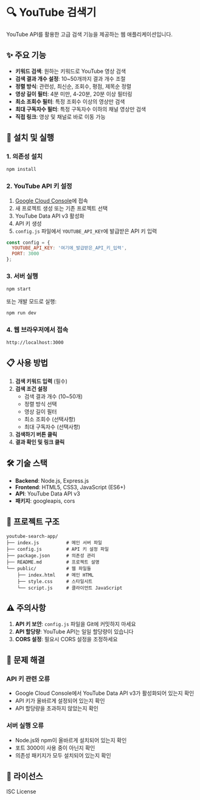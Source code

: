 # 🔍 YouTube 검색기

YouTube API를 활용한 고급 검색 기능을 제공하는 웹 애플리케이션입니다.

## ✨ 주요 기능

- **키워드 검색**: 원하는 키워드로 YouTube 영상 검색
- **검색 결과 개수 설정**: 10~50개까지 결과 개수 조절
- **정렬 방식**: 관련성, 최신순, 조회수, 평점, 제목순 정렬
- **영상 길이 필터**: 4분 미만, 4-20분, 20분 이상 필터링
- **최소 조회수 필터**: 특정 조회수 이상의 영상만 검색
- **최대 구독자수 필터**: 특정 구독자수 이하의 채널 영상만 검색
- **직접 링크**: 영상 및 채널로 바로 이동 가능

## 🚀 설치 및 실행

### 1. 의존성 설치
```bash
npm install
```

### 2. YouTube API 키 설정
1. [Google Cloud Console](https://console.cloud.google.com/)에 접속
2. 새 프로젝트 생성 또는 기존 프로젝트 선택
3. YouTube Data API v3 활성화
4. API 키 생성
5. `config.js` 파일에서 `YOUTUBE_API_KEY`에 발급받은 API 키 입력

```javascript
const config = {
  YOUTUBE_API_KEY: '여기에_발급받은_API_키_입력',
  PORT: 3000
};
```

### 3. 서버 실행
```bash
npm start
```

또는 개발 모드로 실행:
```bash
npm run dev
```

### 4. 웹 브라우저에서 접속
```
http://localhost:3000
```

## 📋 사용 방법

1. **검색 키워드 입력** (필수)
2. **검색 조건 설정**
   - 검색 결과 개수 (10~50개)
   - 정렬 방식 선택
   - 영상 길이 필터
   - 최소 조회수 (선택사항)
   - 최대 구독자수 (선택사항)
3. **검색하기 버튼 클릭**
4. **결과 확인 및 링크 클릭**

## 🛠️ 기술 스택

- **Backend**: Node.js, Express.js
- **Frontend**: HTML5, CSS3, JavaScript (ES6+)
- **API**: YouTube Data API v3
- **패키지**: googleapis, cors

## 📁 프로젝트 구조

```
youtube-search-app/
├── index.js          # 메인 서버 파일
├── config.js         # API 키 설정 파일
├── package.json      # 의존성 관리
├── README.md         # 프로젝트 설명
└── public/           # 웹 파일들
    ├── index.html    # 메인 HTML
    ├── style.css     # 스타일시트
    └── script.js     # 클라이언트 JavaScript
```

## ⚠️ 주의사항

1. **API 키 보안**: `config.js` 파일을 Git에 커밋하지 마세요
2. **API 할당량**: YouTube API는 일일 할당량이 있습니다
3. **CORS 설정**: 필요시 CORS 설정을 조정하세요

## 🔧 문제 해결

### API 키 관련 오류
- Google Cloud Console에서 YouTube Data API v3가 활성화되어 있는지 확인
- API 키가 올바르게 설정되어 있는지 확인
- API 할당량을 초과하지 않았는지 확인

### 서버 실행 오류
- Node.js와 npm이 올바르게 설치되어 있는지 확인
- 포트 3000이 사용 중이 아닌지 확인
- 의존성 패키지가 모두 설치되어 있는지 확인

## 📄 라이선스

ISC License 